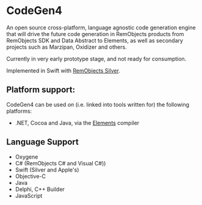 ﻿# CodeGen4

An open source cross-platform, language agnostic code generation engine that will drive the future code generation in 
RemObjects products from RemObjects SDK and Data Abstract to Elements, as well as secondary projects such as Marzipan, Oxidizer and others.

Currently in very early prototype stage, and not ready for consumption.

Implemented in Swift with [RemObjects Silver](http://elementscompiler.com/silver).

## Platform support:

CodeGen4 can be used *on* (i.e. linked into tools written for) the following platforms:

* .NET, Cocoa and Java, via the [Elements](http://elementscompiler.com) compiler

## Language Support

* Oxygene
* C# (RemObjects C# and Visual C#))
* Swift (Silver and Apple's)
* Objective-C
* Java
* Delphi, C++ Builder
* JavaScript

